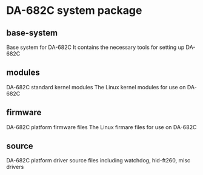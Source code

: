 # DA-682C system package

## base-system
Base system for DA-682C
It contains the necessary tools for setting up DA-682C

## modules
DA-682C standard kernel modules
The Linux kernel modules for use on DA-682C

## firmware
DA-682C platform firmware files
The Linux firmare files for use on DA-682C

## source
DA-682C platform driver source files
including watchdog, hid-ft260, misc drivers

